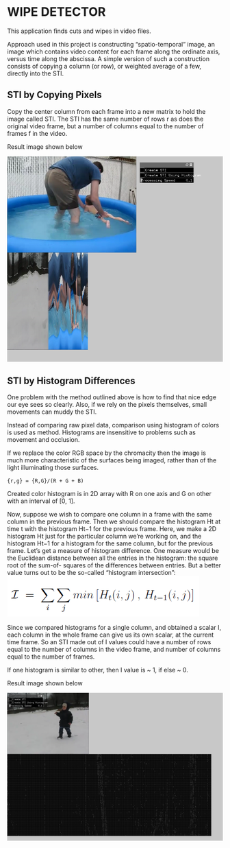 ﻿# WIPE DETECTOR
This application finds cuts and wipes in video files.

Approach used in this project is constructing “spatio-temporal” image, an image which contains video content for each frame along the ordinate axis, versus time
along the abscissa. A simple version of such a construction consists of copying a column (or row), or weighted average of a few, directly into the STI.

## STI by Copying Pixels

Copy the center column from each frame into a new matrix to hold the image called STI. The STI has the same number of rows r as does the original video frame, but a number of columns equal to the number of frames f in the video.

Result image shown below

![alt text](https://github.com/berkeliboz/Wipe-Detector/blob/master/images/STI_by_copying_pixels.PNG)


## STI by Histogram Differences

One problem with the method outlined above is how to find that nice edge our eye sees so clearly. Also, if we rely on the pixels themselves, small movements can muddy the STI.

Instead of comparing raw pixel data, comparison using histogram of colors is used as method. Histograms are insensitive to problems such as movement and occlusion. 

If we replace the color RGB space by the chromacity then the image is much more characteristic of the surfaces being imaged, rather than of the
light illuminating those surfaces. 
	

    {r,g} = {R,G}/(R + G + B)

   Created color histogram is in 2D array with R on one axis and G on other with an interval of [0, 1].
   
Now, suppose we wish to compare one column in a frame with the same column in the previous frame. Then we should compare the histogram Ht at time t with the histogram Ht−1 for the previous frame. Here, we make a 2D histogram Ht just for the particular column we’re working on, and the histogram Ht−1 for a histogram for the same column, but for the previous frame. Let’s get a measure of histogram difference. One measure would be the Euclidean distance between all the entries in the histogram: the square root of the sum-of- squares of the differences between entries. But a better value turns out to be the so-called “histogram intersection”:
![alt text](https://github.com/berkeliboz/Wipe-Detector/blob/master/images/Capture.PNG)

Since we compared histograms for a single column, and obtained a scalar I, each column in the whole frame can give us its own scalar, at the current time frame. So an STI made out of I values could have a number of rows equal to the number of columns in the video frame, and number of columns equal to the number of frames.

If one histogram is similar to other, then I value is ~ 1, if else ~ 0.


Result image shown below

![alt text](https://github.com/berkeliboz/Wipe-Detector/blob/master/images/STI_by_histogram_differences.PNG)


